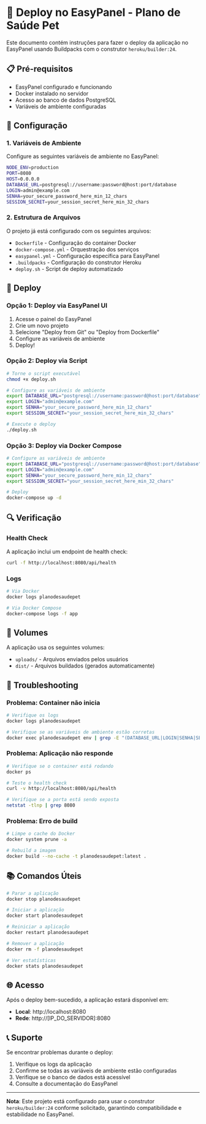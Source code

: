 # 🚀 Deploy no EasyPanel - Plano de Saúde Pet

Este documento contém instruções para fazer o deploy da aplicação no EasyPanel usando Buildpacks com o construtor `heroku/builder:24`.

## 📋 Pré-requisitos

- EasyPanel configurado e funcionando
- Docker instalado no servidor
- Acesso ao banco de dados PostgreSQL
- Variáveis de ambiente configuradas

## 🔧 Configuração

### 1. Variáveis de Ambiente

Configure as seguintes variáveis de ambiente no EasyPanel:

```bash
NODE_ENV=production
PORT=8080
HOST=0.0.0.0
DATABASE_URL=postgresql://username:password@host:port/database
LOGIN=admin@example.com
SENHA=your_secure_password_here_min_12_chars
SESSION_SECRET=your_session_secret_here_min_32_chars
```

### 2. Estrutura de Arquivos

O projeto já está configurado com os seguintes arquivos:

- `Dockerfile` - Configuração do container Docker
- `docker-compose.yml` - Orquestração dos serviços
- `easypanel.yml` - Configuração específica para EasyPanel
- `.buildpacks` - Configuração do construtor Heroku
- `deploy.sh` - Script de deploy automatizado

## 🚀 Deploy

### Opção 1: Deploy via EasyPanel UI

1. Acesse o painel do EasyPanel
2. Crie um novo projeto
3. Selecione "Deploy from Git" ou "Deploy from Dockerfile"
4. Configure as variáveis de ambiente
5. Deploy!

### Opção 2: Deploy via Script

```bash
# Torne o script executável
chmod +x deploy.sh

# Configure as variáveis de ambiente
export DATABASE_URL="postgresql://username:password@host:port/database"
export LOGIN="admin@example.com"
export SENHA="your_secure_password_here_min_12_chars"
export SESSION_SECRET="your_session_secret_here_min_32_chars"

# Execute o deploy
./deploy.sh
```

### Opção 3: Deploy via Docker Compose

```bash
# Configure as variáveis de ambiente
export DATABASE_URL="postgresql://username:password@host:port/database"
export LOGIN="admin@example.com"
export SENHA="your_secure_password_here_min_12_chars"
export SESSION_SECRET="your_session_secret_here_min_32_chars"

# Deploy
docker-compose up -d
```

## 🔍 Verificação

### Health Check

A aplicação inclui um endpoint de health check:

```bash
curl -f http://localhost:8080/api/health
```

### Logs

```bash
# Via Docker
docker logs planodesaudepet

# Via Docker Compose
docker-compose logs -f app
```

## 📁 Volumes

A aplicação usa os seguintes volumes:

- `uploads/` - Arquivos enviados pelos usuários
- `dist/` - Arquivos buildados (gerados automaticamente)

## 🔧 Troubleshooting

### Problema: Container não inicia

```bash
# Verifique os logs
docker logs planodesaudepet

# Verifique se as variáveis de ambiente estão corretas
docker exec planodesaudepet env | grep -E "(DATABASE_URL|LOGIN|SENHA|SESSION_SECRET)"
```

### Problema: Aplicação não responde

```bash
# Verifique se o container está rodando
docker ps

# Teste o health check
curl -v http://localhost:8080/api/health

# Verifique se a porta está sendo exposta
netstat -tlnp | grep 8080
```

### Problema: Erro de build

```bash
# Limpe o cache do Docker
docker system prune -a

# Rebuild a imagem
docker build --no-cache -t planodesaudepet:latest .
```

## 📚 Comandos Úteis

```bash
# Parar a aplicação
docker stop planodesaudepet

# Iniciar a aplicação
docker start planodesaudepet

# Reiniciar a aplicação
docker restart planodesaudepet

# Remover a aplicação
docker rm -f planodesaudepet

# Ver estatísticas
docker stats planodesaudepet
```

## 🌐 Acesso

Após o deploy bem-sucedido, a aplicação estará disponível em:

- **Local**: http://localhost:8080
- **Rede**: http://[IP_DO_SERVIDOR]:8080

## 📞 Suporte

Se encontrar problemas durante o deploy:

1. Verifique os logs da aplicação
2. Confirme se todas as variáveis de ambiente estão configuradas
3. Verifique se o banco de dados está acessível
4. Consulte a documentação do EasyPanel

---

**Nota**: Este projeto está configurado para usar o construtor `heroku/builder:24` conforme solicitado, garantindo compatibilidade e estabilidade no EasyPanel.
